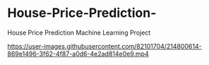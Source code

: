 # House-Price-Prediction-
House Price Prediction  Machine Learning Project


https://user-images.githubusercontent.com/82101704/214800614-869e1496-3f62-4f87-a0d6-4e2ad814e0e9.mp4

